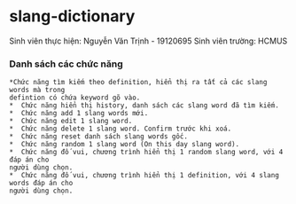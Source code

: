 # slang-dictionary
Sinh viên thực hiện: Nguyễn Văn Trịnh - 19120695
Sinh viên trường: HCMUS

### Danh sách các chức năng

    *Chức năng tìm kiếm theo definition, hiển thị ra tất cả các slang words mà trong 
    defintion có chứa keyword gõ vào. 
    *  Chức năng hiển thị history, danh sách các slang word đã tìm kiếm. 
    *  Chức năng add 1 slang words mới. 
    *  Chức năng edit 1 slang word. 
    *  Chức năng delete 1 slang word. Confirm trước khi xoá. 
    *  Chức năng reset danh sách slang words gốc. 
    *  Chức năng random 1 slang word (On this day slang word). 
    *  Chức năng đố vui, chương trình hiển thị 1 random slang word, với 4 đáp án cho 
    người dùng chọn. 
    *  Chức năng đố vui, chương trình hiển thị 1 definition, với 4 slang words đáp án cho 
    người dùng chọn.
